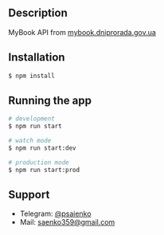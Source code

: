 ## Description

MyBook API from [mybook.dniprorada.gov.ua](http://mybook.dniprorada.gov.ua/)

## Installation

```bash
$ npm install
```

## Running the app

```bash
# development
$ npm run start

# watch mode
$ npm run start:dev

# production mode
$ npm run start:prod
```

## Support
- Telegram: [@psaienko]()
- Mail: [saenko359@gmail.com](saenko359@gmail.com)
